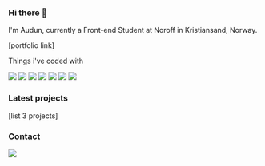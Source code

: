 ### Hi there 👋

I'm Audun, currently a Front-end Student at Noroff in Kristiansand, Norway.

[portfolio link]


Things i've coded with <br />


![](https://img.shields.io/badge/JavaScript-F7DF1E?style=for-the-badge&logo=javascript&logoColor=black)
![](https://img.shields.io/badge/HTML5-E34F26?style=for-the-badge&logo=html5&logoColor=white)
![](https://img.shields.io/badge/PHP-777BB4?style=for-the-badge&logo=php&logoColor=white)
![](https://img.shields.io/badge/Java-ED8B00?style=for-the-badge&logo=java&logoColor=white)
![](https://img.shields.io/badge/Python-3776AB?style=for-the-badge&logo=python&logoColor=white)
![](https://img.shields.io/badge/CSS-239120?&style=for-the-badge&logo=css3&logoColor=white)
![](https://img.shields.io/badge/MySQL-00000F?style=for-the-badge&logo=mysql&logoColor=white)

### Latest projects

[list 3 projects]
### Contact


[![](https://img.shields.io/badge/LinkedIn-0077B5?style=for-the-badge&logo=linkedin&logoColor=white)](https://www.linkedin.com/in/audun-thompson-anderssen-79b3b3222/)

